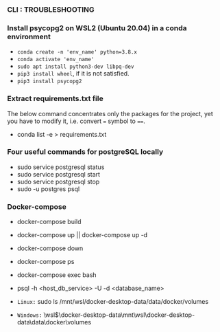 ### CLI : TROUBLESHOOTING

### Install psycopg2 on WSL2 (Ubuntu 20.04) in a conda environment

- `conda create -n 'env_name' python=3.8.x`
- `conda activate 'env_name'`
- `sudo apt install python3-dev libpq-dev`
- `pip3 install wheel`, if it is not satisfied.
- `pip3 install psycopg2`

### Extract requirements.txt file
The below command concentrates only the packages for the project, yet you have to modify it, i.e. convert `=` symbol to `==`. 
- conda list -e > requirements.txt

### Four useful commands for postgreSQL locally
* sudo service postgresql status
* sudo service postgresql start
* sudo service postgresql stop
* sudo -u postgres psql

### Docker-compose
- docker-compose build
- docker-compose up || docker-compose up -d
- docker-compose down
- docker-compose ps

- docker-compose exec <service> bash
- psql -h <host_db_service> -U <user> -d <database_name>

- `Linux:` sudo ls /mnt/wsl/docker-desktop-data/data/docker/volumes
- `Windows:` \\wsl$\docker-desktop-data\mnt\wsl\docker-desktop-data\data\docker\volumes
